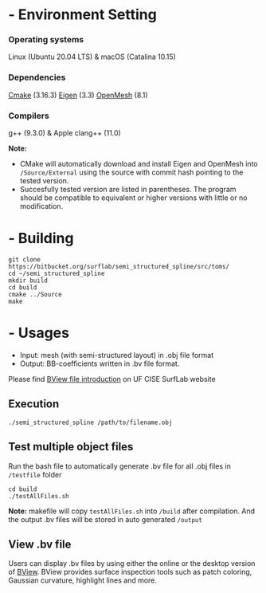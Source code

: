 # - Environment Setting

### Operating systems
Linux (Ubuntu 20.04 LTS) & macOS (Catalina 10.15)

### Dependencies

[Cmake](https://cmake.org/) (3.16.3)
[Eigen](<https://eigen.tuxfamily.org/>) (3.3)
[OpenMesh](<https://www.openmesh.org/>) (8.1)

### Compilers
g++ (9.3.0) & Apple clang++ (11.0)


**Note:**

* CMake will automatically download and install Eigen and OpenMesh into `/Source/External` using the source with commit hash pointing to the tested version.
* Succesfully tested version are listed in parentheses. The program should be compatible to equivalent or higher versions with little or no modification.


# - Building #

```shell
git clone https://bitbucket.org/surflab/semi_structured_spline/src/toms/
cd ~/semi_structured_spline
mkdir build
cd build
cmake ../Source
make
```

# - Usages #
* Input:  mesh (with semi-structured layout) in .obj file format
* Output: BB-coefficients written in .bv file format.


Please find [BView file introduction](https://www.cise.ufl.edu/research/SurfLab/bview/#file-format) on UF CISE SurfLab website

## Execution

```shell
./semi_structured_spline /path/to/filename.obj
```

## Test multiple object files
Run the bash file to automatically generate .bv file for all .obj files in `/testfile` folder

```shell
cd build
./testAllFiles.sh
```

**Note:** makefile will copy `testAllFiles.sh` into `/build` after compilation. And the output .bv files will be stored in auto generated `/output`

## View .bv file
Users can display .bv files by using either the online or the desktop version of [BView](https://www.cise.ufl.edu/research/SurfLab/bview/).
BView provides surface inspection tools such as patch coloring, Gaussian curvature, highlight lines and more.
